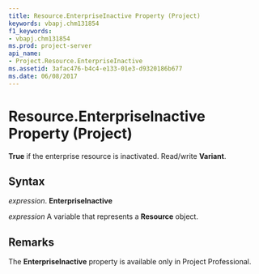 ```yaml
---
title: Resource.EnterpriseInactive Property (Project)
keywords: vbapj.chm131854
f1_keywords:
- vbapj.chm131854
ms.prod: project-server
api_name:
- Project.Resource.EnterpriseInactive
ms.assetid: 3afac476-b4c4-e133-01e3-d9320186b677
ms.date: 06/08/2017
---
```



# Resource.EnterpriseInactive Property (Project)

 **True** if the enterprise resource is inactivated. Read/write **Variant**.


## Syntax

 _expression_. **EnterpriseInactive**

 _expression_ A variable that represents a **Resource** object.


## Remarks

The  **EnterpriseInactive** property is available only in Project Professional.


